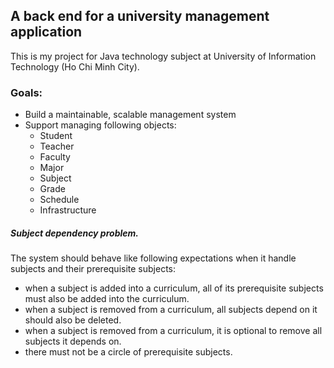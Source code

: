 ## A back end for a university management application
This is my project for Java technology subject at University of Information Technology (Ho Chi Minh City).

### Goals:
* Build a maintainable, scalable management system
* Support managing following objects:
    * Student
    * Teacher
    * Faculty
    * Major
    * Subject
    * Grade
    * Schedule
    * Infrastructure


##### Subject dependency problem.
The system should behave like following expectations when it handle subjects and their prerequisite subjects:
* when a subject is added into a curriculum, all of its prerequisite subjects must also be added into the curriculum.
* when a subject is removed from a curriculum, all subjects depend on it should also be deleted.
* when a subject is removed from a curriculum, it is optional to remove all subjects it depends on.
* there must not be a circle of prerequisite subjects.

